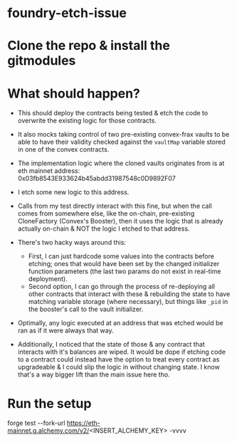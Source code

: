 # foundry-etch-issue

# Clone the repo & install the gitmodules

# What should happen?
- This should deploy the contracts being tested & etch the code to overwrite the existing logic for those contracts. 
- It also mocks taking control of two pre-existing convex-frax vaults to be able to have their validity checked against the `vaultMap` variable stored in one of the convex contracts. 
- The implementation logic where the cloned vaults originates from is at eth mainnet address: 0x03fb8543E933624b45abdd31987548c0D9892F07
- I etch some new logic to this address.
- Calls from my test directly interact with this fine, but when the call comes from somewhere else, like the on-chain, pre-existing CloneFactory (Convex's Booster), then it uses the logic that is already actually on-chain & NOT the logic I etched to that address.

- There's two hacky ways around this:
    * First, I can just hardcode some values into the contracts before etching; ones that would have been set by the changed initializer function parameters (the last two params do not exist in real-time deployment).
    * Second option, I can go through the process of re-deploying all other contracts that interact with these & rebuilding the state to have matching variable storage (where necessary), but things like `_pid` in the booster's call to the vault initializer.

- Optimally, any logic executed at an address that was etched would be ran as if it were always that way.

- Additionally, I noticed that the state of those & any contract that interacts with it's balances are wiped. It would be dope if etching code to a contract could instead have the option to treat every contract as upgradeable & I could slip the logic in without changing state. I know that's a way bigger lift than the main issue here tho.

# Run the setup
forge test --fork-url https://eth-mainnet.g.alchemy.com/v2/<INSERT_ALCHEMY_KEY> -vvvv